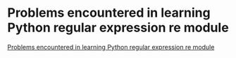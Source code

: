 # Problems encountered in learning Python regular expression re module
[Problems encountered in learning Python regular expression re module](https://aiwithcloud.com/2022/09/15/problems_encountered_in_learning_python_regular_expression_re_module/)